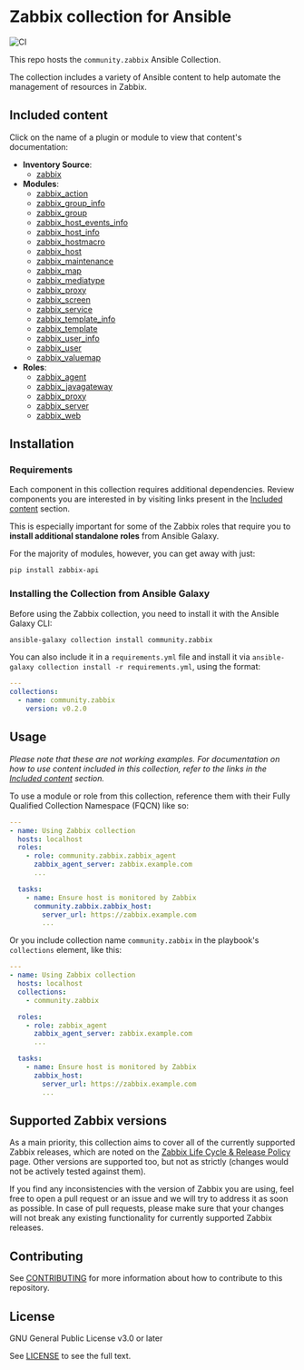 # Zabbix collection for Ansible

![CI](https://github.com/ansible-collections/community.zabbix/workflows/CI/badge.svg)

This repo hosts the `community.zabbix` Ansible Collection.

The collection includes a variety of Ansible content to help automate the management of resources in Zabbix.

## Included content

Click on the name of a plugin or module to view that content's documentation:

  - **Inventory Source**:
    - [zabbix](scripts/inventory/zabbix.py)
  - **Modules**:
    - [zabbix_action](https://docs.ansible.com/ansible/latest/modules/zabbix_action_module.html)
    - [zabbix_group_info](https://docs.ansible.com/ansible/latest/modules/zabbix_group_info_module.html)
    - [zabbix_group](https://docs.ansible.com/ansible/latest/modules/zabbix_group_module.html)
    - [zabbix_host_events_info](plugins/modules/zabbix_host_events_info.py)
    - [zabbix_host_info](https://docs.ansible.com/ansible/latest/modules/zabbix_host_info_module.html)
    - [zabbix_hostmacro](https://docs.ansible.com/ansible/latest/modules/zabbix_hostmacro_module.html)
    - [zabbix_host](https://docs.ansible.com/ansible/latest/modules/zabbix_host_module.html)
    - [zabbix_maintenance](https://docs.ansible.com/ansible/latest/modules/zabbix_maintenance_module.html)
    - [zabbix_map](https://docs.ansible.com/ansible/latest/modules/zabbix_map_module.html)
    - [zabbix_mediatype](https://docs.ansible.com/ansible/latest/modules/zabbix_mediatype_module.html)
    - [zabbix_proxy](https://docs.ansible.com/ansible/latest/modules/zabbix_proxy_module.html)
    - [zabbix_screen](https://docs.ansible.com/ansible/latest/modules/zabbix_screen_module.html)
    - [zabbix_service](plugins/modules/zabbix_service.py)
    - [zabbix_template_info](plugins/modules/zabbix_template_info.py)
    - [zabbix_template](https://docs.ansible.com/ansible/latest/modules/zabbix_template_module.html)
    - [zabbix_user_info](plugins/modules/zabbix_user_info.py)
    - [zabbix_user](plugins/modules/zabbix_user.py)
    - [zabbix_valuemap](plugins/modules/zabbix_valuemap.py)
  - **Roles**:
    - [zabbix_agent](docs/ZABBIX_AGENT_ROLE.md)
    - [zabbix_javagateway](docs/ZABBIX_JAVAGATEWAY_ROLE.md)
    - [zabbix_proxy](docs/ZABBIX_PROXY_ROLE.md)
    - [zabbix_server](docs/ZABBIX_SERVER_ROLE.md)
    - [zabbix_web](docs/ZABBIX_WEB_ROLE.md)

## Installation

### Requirements

Each component in this collection requires additional dependencies. Review components you are interested in by visiting links present in the [Included content](#included-content) section.

This is especially important for some of the Zabbix roles that require you to **install additional standalone roles** from Ansible Galaxy.

For the majority of modules, however, you can get away with just:

```bash
pip install zabbix-api
```

### Installing the Collection from Ansible Galaxy

Before using the Zabbix collection, you need to install it with the Ansible Galaxy CLI:

```bash
ansible-galaxy collection install community.zabbix
```

You can also include it in a `requirements.yml` file and install it via `ansible-galaxy collection install -r requirements.yml`, using the format:

```yaml
---
collections:
  - name: community.zabbix
    version: v0.2.0
```

## Usage

*Please note that these are not working examples. For documentation on how to use content included in this collection, refer to the links in the [Included content](#included-content) section.*

To use a module or role from this collection, reference them with their Fully Qualified Collection Namespace (FQCN) like so:

```yaml
---
- name: Using Zabbix collection
  hosts: localhost
  roles:
    - role: community.zabbix.zabbix_agent
      zabbix_agent_server: zabbix.example.com
      ...

  tasks:
    - name: Ensure host is monitored by Zabbix
      community.zabbix.zabbix_host:
        server_url: https://zabbix.example.com
        ...
```

Or you include collection name `community.zabbix` in the playbook's `collections` element, like this:

```yaml
---
- name: Using Zabbix collection
  hosts: localhost
  collections:
    - community.zabbix

  roles:
    - role: zabbix_agent
      zabbix_agent_server: zabbix.example.com
      ...

  tasks:
    - name: Ensure host is monitored by Zabbix
      zabbix_host:
        server_url: https://zabbix.example.com
        ...
```

## Supported Zabbix versions

As a main priority, this collection aims to cover all of the currently supported Zabbix releases, which are noted on the [Zabbix Life Cycle & Release Policy](https://www.zabbix.com/life_cycle_and_release_policy) page.
Other versions are supported too, but not as strictly (changes would not be actively tested against them).

If you find any inconsistencies with the version of Zabbix you are using, feel free to open a pull request or an issue and we will try to address it as soon as possible.
In case of pull requests, please make sure that your changes will not break any existing functionality for currently supported Zabbix releases.

## Contributing

See [CONTRIBUTING](CONTRIBUTING.md) for more information about how to contribute to this repository.

## License

GNU General Public License v3.0 or later

See [LICENSE](LICENSE) to see the full text.
